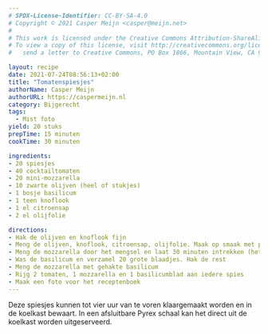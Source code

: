 ```yaml
---
# SPDX-License-Identifier: CC-BY-SA-4.0
# Copyright © 2021 Casper Meijn <casper@meijn.net>
# 
# This work is licensed under the Creative Commons Attribution-ShareAlike 4.0 International License. 
# To view a copy of this license, visit http://creativecommons.org/licenses/by-sa/4.0/ or 
#   send a letter to Creative Commons, PO Box 1866, Mountain View, CA 94042, USA.

layout: recipe
date: 2021-07-24T08:56:13+02:00
title: "Tomatenspiesjes"
authorName: Casper Meijn
authorURL: https://caspermeijn.nl
category: Bijgerecht
tags:
  - Mist foto
yield: 20 stuks
prepTime: 15 minuten
cookTime: 30 minuten

ingredients:
- 20 spiesjes
- 40 cocktailtomaten
- 20 mini-mozzarella
- 10 zwarte olijven (heel of stukjes)
- 1 bosje basilicum
- 1 teen knoflook
- 1 el citroensap
- 2 el olijfolie

directions:
- Hak de olijven en knoflook fijn
- Meng de olijven, knoflook, citroensap, olijfolie. Maak op smaak met peper en zout
- Meng de mozzarella door het mengsel en laat 30 minuten intrekken (het afgedekt in de koelkast)
- Was de basilicum en verzamel 20 grote blaadjes. Hak de rest
- Meng de mozzarella met gehakte basilicum
- Rijg 2 tomaten, 1 mozzarella en 1 basilicumblad aan iedere spies
- Maak een foto voor het receptenboek
---
```

Deze spiesjes kunnen tot vier uur van te voren klaargemaakt worden en in de koelkast bewaart. In een afsluitbare Pyrex schaal kan het direct uit de koelkast worden uitgeserveerd.